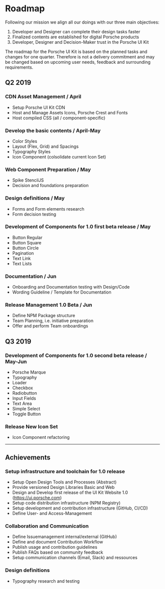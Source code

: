 # Roadmap 

Following our mission we align all our doings with our three main objectives:
1. Developer and Designer can complete their design tasks faster
2. Finalized contents are established for digital Porsche products
3. Developer, Designer and Decision-Maker trust in the Porsche UI Kit

The roadmap for the Porsche UI Kit is based on the planned tasks and changes for one quarter. Therefore is not a delivery commitment and may be changed based on upcoming user needs, feedback and surrounding requirements.

## Q2 2019
### CDN Asset Management / April
- Setup Porsche UI Kit CDN
- Host and Manage Assets Icons, Porsche Crest and Fonts
- Host compiled CSS (all / component-specific)

### Develop the basic contents / April-May
- Color Styles
- Layout (Flex, Grid) and Spacings
- Typography Styles
- Icon Component (colsolidate current Icon Set)

### Web Component Preparation / May
- Spike StencilJS
- Decision and foundations preparation

### Design definitions / May
- Forms and Form elements research
- Form decision testing

### Development of Components for 1.0 first beta release / May
- Button Regular
- Button Square
- Button Circle
- Pagination  
- Text Link
- Text Lists

### Documentation / Jun
- Onboarding and Documentation testing with Design/Code
- Wording Guideline / Template for Documentation

### Release Management 1.0 Beta / Jun
- Define NPM Package structure
- Team Planning, i.e. initiative preparation
- Offer and perform Team onboardings 

## Q3 2019

### Development of Components for 1.0 second beta release / May-Jun
- Porsche Marque
- Typography
- Loader
- Checkbox
- Radiobutton
- Input Fields
- Text Area
- Simple Select
- Toggle Button

### Release New Icon Set
- Icon Component refactoring
  
---

## Achievements
### Setup infrastructure and toolchain for 1.0 release
- Setup Open Design Tools and Processes (Abstract)
- Provide versioned Design Libraries Basic and Web
- Design and Develop first release of the UI Kit Website 1.0 (https://ui.porsche.com)
- Setup code distribution infrastructure (NPM Registry)
- Setup development and contribution infrastructure (GitHub, CI/CD)
- Define User- and Access-Management
### Collaboration and Communication 
- Define Issuemanagement internal/external (GitHub)
- Define and document Contribution Workflow
- Publish usage and contribution guidelines
- Publish FAQs based on community feedback
- Setup communication channels (Email, Slack) and ressources
### Design definitions
- Typography research and testing